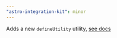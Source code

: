 ```yaml
---
"astro-integration-kit": minor
---
```


Adds a new `defineUtility` utility, [see docs](https://astro-integration-kit.netlify.app/core/define-utility/)
